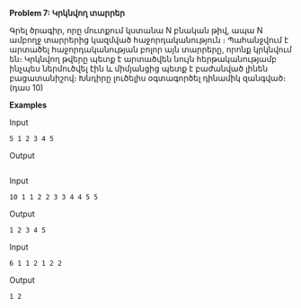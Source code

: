 **Problem 7: Կրկնվող տարրեր**

Գրել ծրագիր, որը մուտքում կստանա N բնական թիվ, ապա N ամբողջ տարրերից կազմված հաջորդականություն ։ Պահանջվում է արտածել հաջորդականության բոլոր այն տարրերը, որոնք կրկնվում են։ Կրկնվող թվերը պետք է արտածվեն նույն հերթականությամբ ինչպես ներմուծվել էին և միմյանցից պետք է բաժանված լինեն բացատանիշով։ Խնդիրը լուծելիս օգտագործել դինամիկ զանգված։ (դաս 10)

**Examples**

Input
```
5 1 2 3 4 5
```
Output
```
```
Input
```
10 1 1 2 2 3 3 4 4 5 5
````
Output
```
1 2 3 4 5 
```
Input
```
6 1 1 2 1 2 2
```
Output
```
1 2
```
